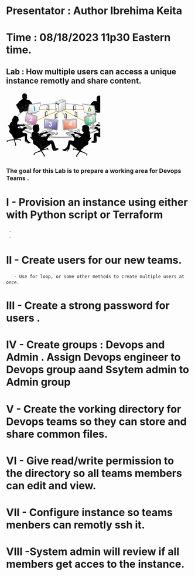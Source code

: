 # Presentator  : Author Ibrehima Keita 
# Time : 08/18/2023 11p30 Eastern time.
## Lab : How multiple users can access a unique instance remotly and share content.
![users](download.jpg)
### The goal for this Lab is to prepare a working area for Devops Teams .
# I - Provision an instance using either with Python script or Terraform 
     - 
     - 
# II - Create users for our new teams.
       - Use for loop, or some other methods to create multiple users at once.
# III - Create a strong password for users .
# IV  - Create groups : Devops and Admin . Assign Devops engineer to Devops group aand Ssytem admin to Admin group 
# V - Create the vorking directory for Devops teams so they can store and share common files.
# VI - Give read/write permission to the directory so all teams members can edit and view.
# VII - Configure instance  so teams menbers can remotly ssh it.
# VIII -System admin will review if all members get acces to the instance.
